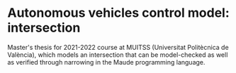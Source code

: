 # Autonomous vehicles control model: intersection

Master's thesis for 2021-2022 course at MUITSS (Universitat Politècnica de València), which models an intersection that can be model-checked as well as verified through narrowing in the Maude programming language.
